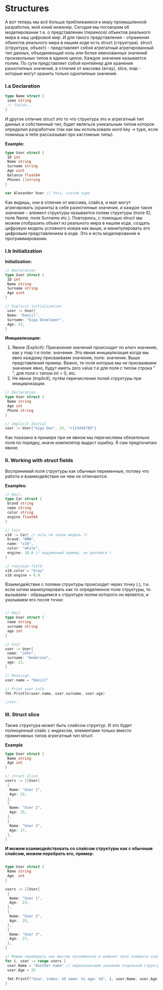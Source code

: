 # Structures

А вот теперь мы всё больше приближаемся к миру промышленной разработки, мой юний инженер. Сегодня мы поговорим об моделировании т.е. о представлении (переносе) объектов реального мира в наш цифровой мир. И для такого представления - отражения объектов реального мира в нашем коде есть struct (структура). struct (структура, объект) - представляет собой агрегатный агрегированный тип данных, объединяющий ноль или более именованных значений произвольных типов в единое целое. Каждое значение называется полем. По сути представляет собой контейнер для хранения разнотипных значений, в отличие от массива (array), slice, map - которые могут хранить только однотипные значения.

### I.a Declaration

```go
type Name struct {
 some string
 // fields...
}
```

И другое отличие struct это то что структура это и агрегатный тип данных и собственный тип, будет являться уникальным типом которое определил разработчик (так как мы использовали word key -> type, если помнишь я тебе рассказывал про кастомные типы).

**Example:**

```go
type User struct {
 ID int
 Name string
 Surname string
 Age uint
 Balance float64
 Phones []string
}

var Alexander User // this, custom type 

```

Как видишь, они в отличие от массива, слайса, и мап могут агрегировать (хранить) в себя разнотипные значения,
и каждое такое значение - элемент структуры называется полем структуры (поле ID, поле Name, поле Surname etc.).
Повторюсь, с помощью struct мы можем отобразить объект из реального мира в нашем коде, создать цифровую модель условного
юзера как выше, и манипулировать его цифровым представлением в коде. Это и есть моделирование в программировании.

### I.b Initialization

**Initialization:**

```go
// Declaration
type User struct {
 ID int
 Name string
 Surname string
 Age uint
}

// Explicit initialization
 user := User{
 Name: "Daniil",
 Surname: "Giga Developer",
 Age: 23,
}
```

**Инициализация:**

1. Явное (Explicit): Присвоения значений происходит по ключ значение, как у map т.е поле: значение.  Это явная инициализация когда мы явно каждому присваиваем значения, поле: значение. Выше представлений пример. Важно, те поля которые мы не присваиваем значение явно, будут иметь zero value т.е для поля с типом строка " ", для поля с типом int = 0, etc.
2. Не явное (Implicit), путём перечисления полей структуры при инициализации.

```go
// Declaration
type User struct {
 Name string
 Age int
 Phone string
}

// Implicit Initial
user := User{"Giga Dev", 23, "+123456789"}

```

Как показано в примере при не явном мы перечисляем обязательно поля по порядку, иначе компилятор выдаст ошибку.
Я сам предпочитаю явное.

### II. Working with struct fields

Воспринимай поля структуры как обычные переменные, потому что работа и взаимодействие ни чем не отличаются.

**Examples:**

```go
// Decl.
type Car struct {
 brand string
 name string
 color string
 engine float64
}

// Init
x10 := Car{ // есть ли такая модель ?)
 brand: "BMW",
 name: "x10",
 color: "white",
 engine: 10.0 // выдуманный пример, не цепляйся )
}

// reassign field
x10.color = "Gray"
x10.engine = 6.0

```

Взаимодействие с полями структуры происходит через точку (.), т.е. если хотим манипулировать как то определенное поле
структуры, то вызываем - обращаемся к структуре полем которого он является, и указываем его после точки:

```go

// Decl
type User struct {
 name string
 surname string
 age int
}

// Init
user := User{
 name: "John",
 surname: "Anderson",
 age: 23,
}

// Reassign
user.name = "Daniil"

// Print user info
fmt.Println(user.name, user.surname, user.age)

//etc.

```

### III. Struct slice

Также структура может быть слайсом структур. И это будет полноценный слайс с индексом, элементами только вместо
примитивных типов агрегатный тип struct

**Example**

```go
type User struct {
 Name string
 Age int
}

// struct slice
users := []User{
 {
  Name: "User 1",
  Age: 23,
 },
 {
  Name: "User 2",
  Age: 25,
 },
 {
  Name: "User 3",
  Age: 27,
 },
}
```

**И можем взаимодействовать со слайсом структуры как с обычным слайсом, можем перебрать его, пример:**

```go

type User struct {
 Name string
 Age  int
}

users := []User{
 {
  Name: "User 1",
  Age:  23,
 },
 {
  Name: "User 2",
  Age:  25,
 },
 {
  Name: "User 3",
  Age:  27,
 },
}

// Можем перебирать как массив поэлементно и изменят поля элемента слайса структуры (отдельной структуры в массиве)
for i, user := range users {
 user.Name = "Another name" // переназначаем значение отдельной структуры если нам нужна данная операция
 user.Age = 25

 fmt.Printf("User, index: %d name: %s age: %d", i, user.Name, user.Age)
}
```
